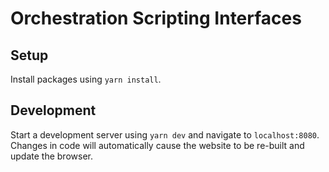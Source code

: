 # Orchestration Scripting Interfaces

## Setup

Install packages using `yarn install`.

## Development

Start a development server using `yarn dev` and navigate to `localhost:8080`. Changes in code will automatically cause the website to be re-built and update the browser.
